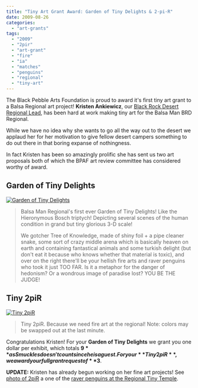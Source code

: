 ```yaml
---
title: "Tiny Art Grant Award: Garden of Tiny Delights & 2·pi·R"
date: 2009-08-26
categories: 
  - "art-grants"
tags: 
  - "2009"
  - "2pir"
  - "art-grant"
  - "fire"
  - "ia"
  - "matches"
  - "penguins"
  - "regional"
  - "tiny-art"
---
```


The Black Pebble Arts Foundation is proud to award it's first tiny art grant to a Balsa Regional art project! **Kristen Ankiewicz**, our [Black Rock Desert Regional Lead](https://balsaman.org/2009/08/balsa-man-comes-to-the-black-rock-desert/), has been hard at work making tiny art for the Balsa Man BRD Regional.

While we have no idea why she wants to go all the way out to the desert we applaud her for her motivation to give fellow desert campers something to do out there in that boring expanse of nothingness.

In fact Kristen has been so amazingly prolific she has sent us two art proposals both of which the BPAF art review committee has considered worthy of award.

## Garden of Tiny Delights

[![Garden of Tiny Delights](/images/garden-of-tiny-delights.jpg "Garden of Tiny Delights")](https://balsaman.org/wp-content/uploads/2009/08/garden-of-tiny-delights.jpg)

> Balsa Man Regional's first ever Garden of Tiny Delights! Like the Hieronymous Bosch triptych! Depicting several scenes of the human condition in grand but tiny glorious 3-D scale!
> 
> We gotcher Tree of Knowledge, made of shiny foil + a pipe cleaner snake, some sort of crazy middle arena which is basically heaven on earth and containing fantastical animals and some turkish delight (but don't eat it because who knows whether that material is toxic), and over on the right there'll be your hellish fire arts and raver penguins who took it just TOO FAR. Is it a metaphor for the danger of hedonism? Or a wondrous image of paradise lost? YOU BE THE JUDGE!

## Tiny 2piR

[![Tiny 2piR](/images/tiny-2piR.jpg "Tiny 2piR")](https://balsaman.org/wp-content/uploads/2009/08/tiny-2piR.jpg)

> Tiny 2piR. Because we need fire art at the regional! Note: colors may be swapped out at the last minute.

Congratulations Kristen! For your **Garden of Tiny Delights** we grant you one dollar per exhibit, which totals **$9** as Smuckles doesn't count since he is a guest. For your **Tiny 2piR**, we award your full grant request of **$3**.

**UPDATE:** Kristen has already begun working on her fine art projects! See [photo of 2piR](https://www.flickr.com/photos/artmonstergirl/3855452854/in/pool-balsaman2009) a one of the [raver penguins at the Regional Tiny Temple](https://www.flickr.com/photos/artmonstergirl/3858318266/in/pool-balsaman2009).
